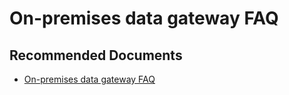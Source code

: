   <properties
	pageTitle="on-premises data gateway faq"
	description="on-premises data gateway faq"
	service="microsoft.PowerBIDedicated"
	resource="capacities"
	authors="pjfreitas"
	ms.author="pfreitas"	
	displayOrder="390"
	selfHelpType="generic"
	supportTopicIds="32628125"
	productPesIds="16334"
	cloudEnvironments="public, MoonCake, fairfax" 
	articleId="eba0de13-b026-3d26-aee0-42be220af9a9"
	ownershipId="ASEP_ContentService_Placeholder"
/>

# On-premises data gateway FAQ

## **Recommended Documents**

* [On-premises data gateway FAQ](https://docs.microsoft.com/power-bi/service-gateway-onprem-faq)
